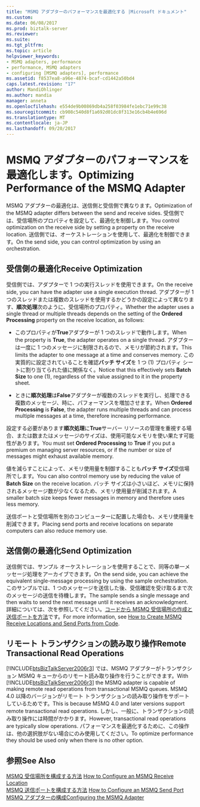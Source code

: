 ```yaml
---
title: "MSMQ アダプターのパフォーマンスを最適化する |Microsoft ドキュメント"
ms.custom: 
ms.date: 06/08/2017
ms.prod: biztalk-server
ms.reviewer: 
ms.suite: 
ms.tgt_pltfrm: 
ms.topic: article
helpviewer_keywords:
- MSMQ adapters, performance
- performance, MSMQ adapters
- configuring [MSMQ adapters], performance
ms.assetid: f8537ea8-a96e-4874-bcaf-cd1442a50bd4
caps.latest.revision: "17"
author: MandiOhlinger
ms.author: mandia
manager: anneta
ms.openlocfilehash: e554de9b00869db4a258f03984fe1ebc71e99c38
ms.sourcegitcommit: cb908c540d8f1a692d01dc8f313e16cb4b4e696d
ms.translationtype: MT
ms.contentlocale: ja-JP
ms.lasthandoff: 09/20/2017
---
```

# <a name="optimizing-performance-of-the-msmq-adapter"></a><span data-ttu-id="6c036-102">MSMQ アダプターのパフォーマンスを最適化します。</span><span class="sxs-lookup"><span data-stu-id="6c036-102">Optimizing Performance of the MSMQ Adapter</span></span>
<span data-ttu-id="6c036-103">MSMQ アダプターの最適化は、送信側と受信側で異なります。</span><span class="sxs-lookup"><span data-stu-id="6c036-103">Optimization of the MSMQ adapter differs between the send and receive sides.</span></span> <span data-ttu-id="6c036-104">受信側では、受信場所のプロパティを設定して、最適化を制御します。</span><span class="sxs-lookup"><span data-stu-id="6c036-104">You control optimization on the receive side by setting a property on the receive location.</span></span> <span data-ttu-id="6c036-105">送信側では、オーケストレーションを使用して、最適化を制御できます。</span><span class="sxs-lookup"><span data-stu-id="6c036-105">On the send side, you can control optimization by using an orchestration.</span></span>  
  
## <a name="receive-optimization"></a><span data-ttu-id="6c036-106">受信側の最適化</span><span class="sxs-lookup"><span data-stu-id="6c036-106">Receive Optimization</span></span>  
 <span data-ttu-id="6c036-107">受信側では、アダプターで 1 つの実行スレッドを使用できます。</span><span class="sxs-lookup"><span data-stu-id="6c036-107">On the receive side, you can have the adapter use a single execution thread.</span></span> <span data-ttu-id="6c036-108">アダプターが 1 つのスレッドまたは複数のスレッドを使用するかどうかの設定によって異なります、**順次処理**次のように、受信場所のプロパティ。</span><span class="sxs-lookup"><span data-stu-id="6c036-108">Whether the adapter uses a single thread or multiple threads depends on the setting of the **Ordered Processing** property on the receive location, as follows:</span></span>  
  
-   <span data-ttu-id="6c036-109">このプロパティが**True**アダプターが 1 つのスレッドで動作します。</span><span class="sxs-lookup"><span data-stu-id="6c036-109">When the property is **True**, the adapter operates on a single thread.</span></span> <span data-ttu-id="6c036-110">アダプターは一度に 1 つのメッセージに制限されるので、メモリが節約されます。</span><span class="sxs-lookup"><span data-stu-id="6c036-110">This limits the adapter to one message at a time and conserves memory.</span></span> <span data-ttu-id="6c036-111">この実質的に設定されていることを確認**バッチ サイズ**を 1 つ (1) プロパティ シートに割り当てられた値に関係なく。</span><span class="sxs-lookup"><span data-stu-id="6c036-111">Notice that this effectively sets **Batch Size** to one (1), regardless of the value assigned to it in the property sheet.</span></span>  
  
-   <span data-ttu-id="6c036-112">ときに**順次処理**は**False**アダプターが複数のスレッドを実行し、処理できる複数のメッセージ、時に、パフォーマンスを増加させます。</span><span class="sxs-lookup"><span data-stu-id="6c036-112">When **Ordered Processing** is **False**, the adapter runs multiple threads and can process multiple messages at a time, therefore increasing performance.</span></span>  
  
 <span data-ttu-id="6c036-113">設定する必要があります**順次処理**に**True**サーバー リソースの管理を重視する場合、または数またはメッセージのサイズは、使用可能なメモリを使い果たす可能性があります。</span><span class="sxs-lookup"><span data-stu-id="6c036-113">You must set **Ordered Processing** to **True** if you put a premium on managing server resources, or if the number or size of messages might exhaust available memory.</span></span>  
  
 <span data-ttu-id="6c036-114">値を減らすことによって、メモリ使用量を制御することも**バッチ サイズ**受信場所でします。</span><span class="sxs-lookup"><span data-stu-id="6c036-114">You can also control memory use by reducing the value of **Batch Size** on the receive location.</span></span> <span data-ttu-id="6c036-115">バッチ サイズは小さいほど、メモリに保持されるメッセージ数が少なくなるため、メモリ使用量が削減されます。</span><span class="sxs-lookup"><span data-stu-id="6c036-115">A smaller batch size keeps fewer messages in memory and therefore uses less memory.</span></span>  
  
 <span data-ttu-id="6c036-116">送信ポートと受信場所を別のコンピューターに配置した場合も、メモリ使用量を削減できます。</span><span class="sxs-lookup"><span data-stu-id="6c036-116">Placing send ports and receive locations on separate computers can also reduce memory use.</span></span>  
  
## <a name="send-optimization"></a><span data-ttu-id="6c036-117">送信側の最適化</span><span class="sxs-lookup"><span data-stu-id="6c036-117">Send Optimization</span></span>  
 <span data-ttu-id="6c036-118">送信側では、サンプル オーケストレーションを使用することで、同等の単一メッセージ処理をアーカイブできます。</span><span class="sxs-lookup"><span data-stu-id="6c036-118">On the send side, you can achieve the equivalent single-message processing by using the sample orchestration.</span></span> <span data-ttu-id="6c036-119">このサンプルでは、1 つのメッセージを送信した後、受信確認を受け取るまで次のメッセージの送信を待機します。</span><span class="sxs-lookup"><span data-stu-id="6c036-119">The sample sends a single message and then waits to send the next message until it receives an acknowledgment.</span></span> <span data-ttu-id="6c036-120">詳細については、次を参照してください。[コードから MSMQ 受信場所の作成と送信ポートを方法](../core/how-to-create-msmq-receive-locations-and-send-ports-from-code.md)です。</span><span class="sxs-lookup"><span data-stu-id="6c036-120">For more information, see [How to Create MSMQ Receive Locations and Send Ports from Code](../core/how-to-create-msmq-receive-locations-and-send-ports-from-code.md).</span></span>  
  
## <a name="remote-transactional-read-operations"></a><span data-ttu-id="6c036-121">リモート トランザクションの読み取り操作</span><span class="sxs-lookup"><span data-stu-id="6c036-121">Remote Transactional Read Operations</span></span>  
 <span data-ttu-id="6c036-122">[!INCLUDE[btsBizTalkServer2006r3](../includes/btsbiztalkserver2006r3-md.md)] では、MSMQ アダプターがトランザクション MSMQ キューからのリモート読み取り操作を行うことができます。</span><span class="sxs-lookup"><span data-stu-id="6c036-122">With [!INCLUDE[btsBizTalkServer2006r3](../includes/btsbiztalkserver2006r3-md.md)] the MSMQ adapter is capable of making remote read operations from transactional MSMQ queues.</span></span>  <span data-ttu-id="6c036-123">MSMQ 4.0 以降のバージョンがリモート トランザクションの読み取り操作をサポートしているためです。</span><span class="sxs-lookup"><span data-stu-id="6c036-123">This is because MSMQ 4.0 and later versions support remote transactional read operations.</span></span>  <span data-ttu-id="6c036-124">しかし、一般に、トランザクションの読み取り操作には時間がかかります。</span><span class="sxs-lookup"><span data-stu-id="6c036-124">However, transactional read operations are typically slow operations.</span></span> <span data-ttu-id="6c036-125">パフォーマンスを最適化するために、この操作は、他の選択肢がない場合にのみ使用してください。</span><span class="sxs-lookup"><span data-stu-id="6c036-125">To optimize performance they should be used only when there is no other option.</span></span>  
  
## <a name="see-also"></a><span data-ttu-id="6c036-126">参照</span><span class="sxs-lookup"><span data-stu-id="6c036-126">See Also</span></span>  
 <span data-ttu-id="6c036-127">[MSMQ 受信場所を構成する方法](../core/how-to-configure-an-msmq-receive-location.md) </span><span class="sxs-lookup"><span data-stu-id="6c036-127">[How to Configure an MSMQ Receive Location](../core/how-to-configure-an-msmq-receive-location.md) </span></span>  
 <span data-ttu-id="6c036-128">[MSMQ 送信ポートを構成する方法](../core/how-to-configure-an-msmq-send-port.md) </span><span class="sxs-lookup"><span data-stu-id="6c036-128">[How to Configure an MSMQ Send Port](../core/how-to-configure-an-msmq-send-port.md) </span></span>  
 [<span data-ttu-id="6c036-129">MSMQ アダプターの構成</span><span class="sxs-lookup"><span data-stu-id="6c036-129">Configuring the MSMQ Adapter</span></span>](../core/configuring-the-msmq-adapter.md)